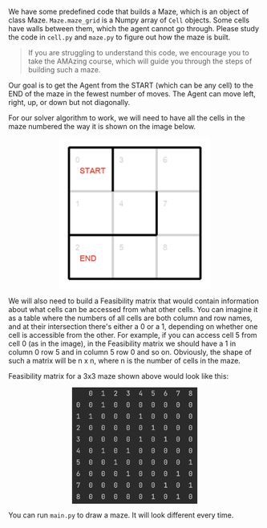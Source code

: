 
We have some predefined code that builds a Maze,
which is an object of class Maze. `Maze.maze_grid` is a Numpy array of `Cell` objects.
Some cells have walls between them, which the agent cannot go through.
Please study the code in `cell.py` and `maze.py` to figure out how the maze is built.

> If you are struggling to understand this code, we encourage you to take the AMAzing course, which will
guide you through the steps of building such a maze.

Our goal is to get the Agent from the START (which can be any cell) to the END of the maze in the fewest number of moves.
The Agent can move left, right, up, or down but not diagonally.

For our solver algorithm to work, we will need to have all the cells in the
maze numbered the way it is shown on the image below.

<img src="maze_example.png" width="300">

We will also need to build a Feasibility matrix that would
contain information about what cells can be accessed from what other cells. You can imagine it as a table where the numbers of all cells
are both column and row names, and at their intersection there's either a 0 or a 1, depending on whether one cell is accessible from the other.
For example, if you can access cell 5 from cell 0 (as in the image), in the Feasibility matrix we should have a 1 in column 0 row 5 and in column 5 row 0 and so on.
Obviously, the shape of such a matrix will be n x n, where n is the number of cells in the maze.


Feasibility matrix for a 3x3 maze shown above would look like this:

<img src="feasibility.png" width="250">

You can run `main.py` to draw a maze. It will look different every time.

<style>
img {
  display: block;
  margin-left: auto;
  margin-right: auto;
}
</style>